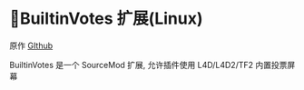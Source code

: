 # 📌BuiltinVotes 扩展(Linux)

原作 [GIthub](https://github.com/mvandorp/builtinvotes/releases)

BuiltinVotes 是一个 SourceMod 扩展, 允许插件使用 L4D/L4D2/TF2 内置投票屏幕